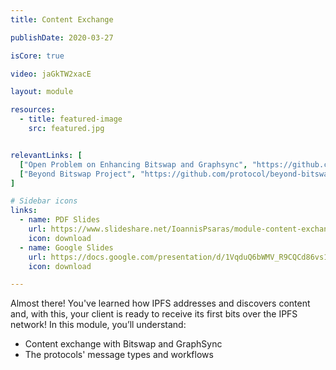 ```yaml
---
title: Content Exchange

publishDate: 2020-03-27

isCore: true

video: jaGkTW2xacE

layout: module

resources:
  - title: featured-image
    src: featured.jpg


relevantLinks: [
  ["Open Problem on Enhancing Bitswap and Graphsync", "https://github.com/protocol/ResNetLab/blob/master/OPEN_PROBLEMS/ENHANCED_BITSWAP_GRAPHSYNC.md"],
  ["Beyond Bitswap Project", "https://github.com/protocol/beyond-bitswap"]
]

# Sidebar icons
links:
  - name: PDF Slides
    url: https://www.slideshare.net/IoannisPsaras/module-content-exchange-in-ipfs
    icon: download
  - name: Google Slides
    url: https://docs.google.com/presentation/d/1VqduQ6bWMV_R9CQCd86vs1Ozw4WnA3bdO-h-wWilf_0/edit?usp=sharing
    icon: download

---
```


Almost there! You've learned how IPFS addresses and discovers content and, with this, your client is ready to receive its first bits over the IPFS network! In this module, you’ll understand:

  - Content exchange with Bitswap and GraphSync
  - The protocols' message types and workflows

<!--more-->
